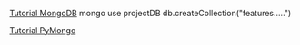 [Tutorial MongoDB](http://www.tutorialspoint.com/mongodb/)
mongo
use projectDB
db.createCollection("features.....")


[Tutorial PyMongo](http://api.mongodb.com/python/current/tutorial.html#bulk-inserts)
